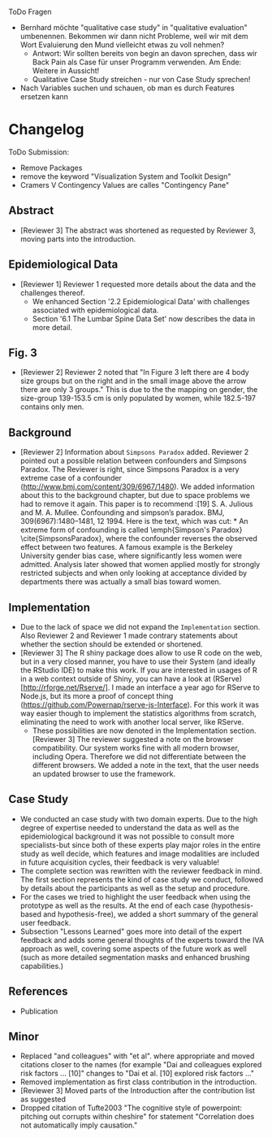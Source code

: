 ToDo Fragen

* Bernhard möchte "qualitative case study" in "qualitative evaluation" umbenennen. Bekommen wir dann nicht Probleme, weil wir mit dem Wort Evaluierung den Mund vielleicht etwas zu voll nehmen?
	* Antwort: Wir sollten bereits von begin an davon sprechen, dass wir Back Pain als Case für unser Programm verwenden. Am Ende: Weitere in Aussicht!
	* Qualitative Case Study streichen - nur von Case Study sprechen!
* Nach Variables suchen und schauen, ob man es durch Features ersetzen kann

Changelog
=========

ToDo Submission:
* Remove Packages
* remove the keyword "Visualization System and Toolkit Design"
* Cramers V Contingency Values are calles "Contingency Pane"

Abstract
--------

* [Reviewer 3] The abstract was shortened as requested by Reviewer 3, moving parts into the introduction.

Epidemiological Data
--------------------

* [Reviewer 1] Reviewer 1 requested more details about the data and the challenges thereof.
	* We enhanced Section '2.2 Epidemiological Data' with challenges associated with epidemiological data.
	* Section '6.1 The Lumbar Spine Data Set' now describes the data in more detail.

Fig. 3
------

* [Reviewer 2] Reviewer 2 noted that "In Figure 3 left there are 4 body size groups but on the right and in  the small image above the arrow there are only 3 groups." This is due to the the mapping on gender, the size-group 139-153.5 cm is only populated by women, while 182.5-197 contains only men.

Background
----------

* [Reviewer 2] Information about `Simpsons Paradox` added. Reviewer 2 pointed out a possible relation between confounders and Simpsons Paradox. The Reviewer is right, since Simpsons Paradox is a very extreme case of a confounder (http://www.bmj.com/content/309/6967/1480). We added information about this to the background chapter, but due to space problems we had to remove it again. This paper is to recommend :[19] S. A. Julious and M. A. Mullee. Confounding and simpson’s paradox. BMJ, 309(6967):1480–1481, 12 1994. Here is the text, which was cut:
		* An extreme form of confounding is called \emph{Simpson's Paradox} \cite{SimpsonsParadox}, where the confounder reverses the observed effect between two features. A famous example is the Berkeley University gender bias case, where significantly less women were admitted. Analysis later showed that women applied mostly for strongly restricted subjects and when only looking at acceptance divided by departments there was actually a small bias toward women.

Implementation
--------------

* Due to the lack of space we did not expand the `Implementation` section. Also Reviewer 2 and Reviewer 1 made contrary statements about whether the section should be extended or shortened.
* [Reviewer 3] The R shiny package does allow to use R code on the web, but in a very closed manner, you have to use their System (and ideally the RStudio IDE) to make this work. If you are interested in usages of R in a web context outside of Shiny, you can have a look at (RServe)[http://rforge.net/Rserve/]. I made an interface a year ago for RServe to Node.js, but its more a proof of concept thing (https://github.com/Powernap/rserve-js-Interface). For this work it was way easier though to implement the statistics algorithms from scratch, eliminating the need to work with another local server, like RServe.
    * These possibilities are now denoted in the Implementation section.
  [Reviewer 3] The reviewer suggested a note on the browser compatibility. Our system works fine with all modern browser, including Opera. Therefore we did not differentiate between the different browsers. We added a note in the text, that the user needs an updated browser to use the framework.

Case Study
----------

* We conducted an case study with two domain experts. Due to the high degree of expertise needed to understand the data as well as the epidemiological background it was not possible to consult more specialists-but since both of these experts play major roles in the entire study as well decide, which features and image modalities are included in future acquisition cycles, their feedback is very valuable!
* The complete section was rewritten with the reviewer feedback in mind. The first section represents the kind of case study we conduct, followed by details about the participants as well as the setup and procedure.
* For the cases we tried to highlight the user feedback when using the prototype as well as the results. At the end of each case (hypothesis-based and hypothesis-free), we added a short summary of the general user feedback.
* Subsection "Lessons Learned" goes more into detail of the expert feedback and adds some general thoughts of the experts toward the IVA approach as well, covering some aspects of the future work as well (such as more detailed segmentation masks and enhanced brushing capabilities.)

References
----------

* Publication 

Minor
-----

* Replaced "and colleagues" with "et al". where appropriate and moved citations closer to the names (for example "Dai and colleagues explored risk factors ... [10]" changes to "Dai et al. [10] explored risk factors ..."
* Removed implementation as first class contribution in the introduction.
* [Reviewer 3] Moved parts of the Introduction after the contribution list as suggested
* Dropped citation of Tufte2003 "The cognitive style of powerpoint: pitching out corrupts within cheshire" for statement "Correlation does not automatically imply causation."